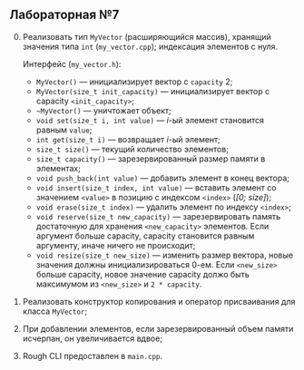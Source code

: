 ## Лабораторная №7

0. Реализовать тип `MyVector` (расширяющийся массив), хранящий значения типа `int` (`my_vector.cpp`); индексация элементов с нуля.

   Интерфейс (`my_vector.h`):
   * `MyVector()` — инициализирует вектор с `capacity` 2;
   * `MyVector(size_t init_capacity)` — инициализирует вектор с capacity `<init_capacity>`;
   * `~MyVector()` — уничтожает объект;
   * `void set(size_t i, int value)` — *i*-ый элемент становится равным `value`;
   * `int get(size_t i)` — возвращает *i*-ый элемент;
   * `size_t size()` — текущий количество элементов;
   * `size_t capacity()` — зарезервированный размер памяти в элементах;
   * `void push_back(int value)` — добавить элемент в конец вектора;
   * `void insert(size_t index, int value)` — вставить элемент со значением `<value>` в позицию с индексом `<index>` (*[0; size]*);
   * `void erase(size_t index)` — удалить элемент по индексу `<index>`;
   * `void reserve(size_t new_capacity)` — зарезервировать память достаточную для хранения `<new_capacity>` элементов. Eсли аргумент больше capacity, capacity становится равным аргументу, иначе ничего не происходит;
   * `void resize(size_t new_size)` — изменить размер вектора, новыe значения должны инициализироваться 0-ем. Eсли `<new_size>` больше capacity, новое значение capacity должо быть максимумом из `<new_size>` и `2 * capacity`.

0. Реализовать конструктор копирования и оператор присваивания для класса `MyVector`;

0. При добавлении элементов, если зарезервированный объем памяти исчерпан, он увеличивается вдвое;

0. Rough CLI предоставлен в `main.cpp`.
